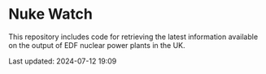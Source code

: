 # Nuke Watch

This repository includes code for retrieving the latest information available on the output of EDF nuclear power plants in the UK.

Last updated: 2024-07-12 19:09